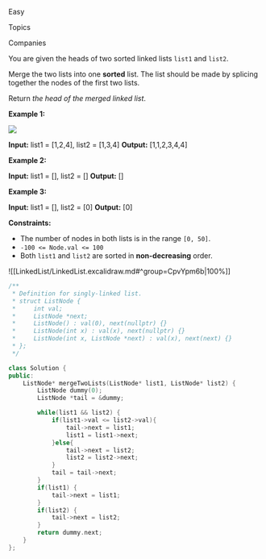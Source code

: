 
Easy

Topics

Companies

You are given the heads of two sorted linked lists `list1` and `list2`.

Merge the two lists into one **sorted** list. The list should be made by splicing together the nodes of the first two lists.

Return _the head of the merged linked list_.

**Example 1:**

![](https://assets.leetcode.com/uploads/2020/10/03/merge_ex1.jpg)

**Input:** list1 = [1,2,4], list2 = [1,3,4]
**Output:** [1,1,2,3,4,4]

**Example 2:**

**Input:** list1 = [], list2 = []
**Output:** []

**Example 3:**

**Input:** list1 = [], list2 = [0]
**Output:** [0]

**Constraints:**

- The number of nodes in both lists is in the range `[0, 50]`.
- `-100 <= Node.val <= 100`
- Both `list1` and `list2` are sorted in **non-decreasing** order.



![[LinkedList/LinkedList.excalidraw.md#^group=CpvYpm6b|100%]]


```cpp
/**
 * Definition for singly-linked list.
 * struct ListNode {
 *     int val;
 *     ListNode *next;
 *     ListNode() : val(0), next(nullptr) {}
 *     ListNode(int x) : val(x), next(nullptr) {}
 *     ListNode(int x, ListNode *next) : val(x), next(next) {}
 * };
 */

class Solution {
public:
    ListNode* mergeTwoLists(ListNode* list1, ListNode* list2) {
        ListNode dummy(0);
        ListNode *tail = &dummy;

        while(list1 && list2) {
            if(list1->val <= list2->val){
                tail->next = list1;
                list1 = list1->next;
            }else{
                tail->next = list2;
                list2 = list2->next;
            }
            tail = tail->next;
        }
        if(list1) {
            tail->next = list1;
        }
        if(list2) {
            tail->next = list2;
        }
        return dummy.next;
    }
};

```
